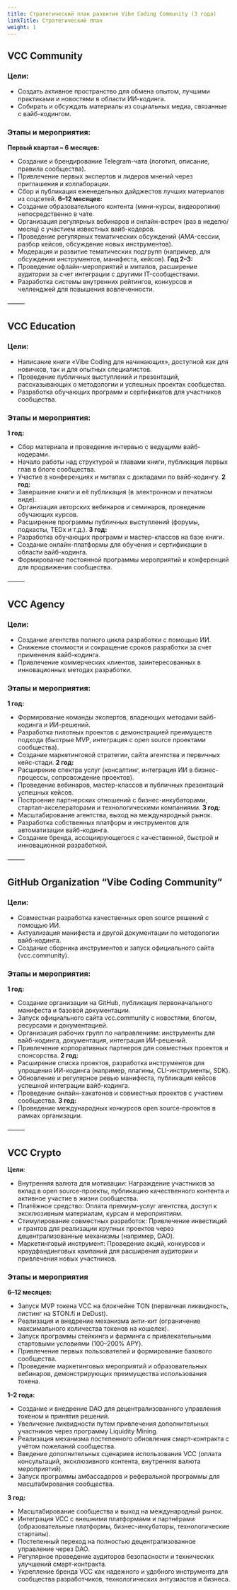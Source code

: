 ```yaml
---
title: Стратегический план развития Vibe Coding Community (3 года)
linkTitle: Стратегический план
weight: 1
--- 
```


## VCC Community

### Цели:
- Создать активное пространство для обмена опытом, лучшими практиками и новостями в области ИИ-кодинга.
- Собирать и обсуждать материалы из социальных медиа, связанные с вайб-кодингом.

### Этапы и мероприятия:
**Первый квартал – 6 месяцев:**
- Создание и брендирование Telegram-чата (логотип, описание, правила сообщества).
- Привлечение первых экспертов и лидеров мнений через приглашения и коллаборации.
- Сбор и публикация еженедельных дайджестов лучших материалов из соцсетей.
**6–12 месяцев:**
- Создание образовательного контента (мини-курсы, видеоролики) непосредственно в чате.
- Организация регулярных вебинаров и онлайн-встреч (раз в неделю/месяц) с участием известных вайб-кодеров.
- Проведение регулярных тематических обсуждений (AMA-сессии, разбор кейсов, обсуждение новых инструментов).
- Модерация и развитие тематических подгрупп (например, для обсуждения инструментов, манифеста, кейсов).
**Год 2–3:**
- Проведение офлайн-мероприятий и митапов, расширение аудитории за счет интеграции с другими IT-сообществами.
- Разработка системы внутренних рейтингов, конкурсов и челленджей для повышения вовлеченности.

⸻


## VCC Education

### Цели:
- Написание книги «Vibe Coding для начинающих», доступной как для новичков, так и для опытных специалистов.
- Проведение публичных выступлений и презентаций, рассказывающих о методологии и успешных проектах сообщества.
- Разработка обучающих программ и сертификатов для участников сообщества.

### Этапы и мероприятия:
**1 год:**
- Сбор материала и проведение интервью с ведущими вайб-кодерами.
- Начало работы над структурой и главами книги, публикация первых глав в блоге сообщества.
- Участие в конференциях и митапах с докладами по вайб-кодингу.
**2 год:**
- Завершение книги и её публикация (в электронном и печатном виде).
- Организация авторских вебинаров и семинаров, проведение обучающих курсов.
- Расширение программы публичных выступлений (форумы, подкасты, TEDx и т.д.).
**3 год:**
- Разработка обучающих программ и мастер-классов на базе книги.
- Создание онлайн-платформы для обучения и сертификации в области вайб-кодинга.
- Формирование постоянной программы мероприятий и конференций для продвижения сообщества.

⸻

## VCC Agency

### Цели:
- Создание агентства полного цикла разработки с помощью ИИ.
- Снижение стоимости и сокращение сроков разработки за счет применения вайб-кодинга.
- Привлечение коммерческих клиентов, заинтересованных в инновационных методах разработки.

### Этапы и мероприятия:
**1 год:**
- Формирование команды экспертов, владеющих методами вайб-кодинга и ИИ-решений.
- Разработка пилотных проектов с демонстрацией преимуществ подхода (быстрые MVP, интеграция с open source проектами сообщества).
- Создание маркетинговой стратегии, сайта агентства и первичных кейс-стади.
**2 год:**
- Расширение спектра услуг (консалтинг, интеграция ИИ в бизнес-процессы, сопровождение проектов).
- Проведение вебинаров, мастер-классов и публичных презентаций успешных кейсов.
- Построение партнерских отношений с бизнес-инкубаторами, стартап-акселераторами и технологическими компаниями.
**3 год:**
- Масштабирование агентства, выход на международный рынок.
- Разработка собственных платформ и инструментов для автоматизации вайб-кодинга.
- Создание бренда, ассоциирующегося с качественной, быстрой и инновационной разработкой.

⸻

## GitHub Organization “Vibe Coding Community”

### Цели:
- Совместная разработка качественных open source решений с помощью ИИ.
- Актуализация манифеста и другой документации по методологии вайб-кодинга.
- Создание сборника инструментов и запуск официального сайта (vcc.community).

### Этапы и мероприятия:
**1 год:**
- Создание организации на GitHub, публикация первоначального манифеста и базовой документации.
- Запуск официального сайта vcc.community с новостями, блогом, ресурсами и документацией.
- Организация рабочих групп по направлениям: инструменты для вайб-кодинга, документация, интеграция ИИ-решений.
- Привлечение корпоративных партнеров для совместных проектов и спонсорства.
**2 год:**
- Расширение списка проектов, разработка инструментов для упрощения ИИ-кодинга (например, плагины, CLI-инструменты, SDK).
- Обновление и регулярное ревью манифеста, публикация кейсов успешной интеграции вайб-кодинга.
- Проведение онлайн-хакатонов и совместных проектов с участием сообщества.
**3 год:**
- Проведение международных конкурсов open source-проектов в рамках организации.

⸻

## VCC Crypto

**Цели**:
- Внутренняя валюта для мотивации:
Награждение участников за вклад в open source-проекты, публикацию качественного контента и активное участие в жизни сообщества.
- Платёжное средство:
Оплата премиум-услуг агентства, доступ к эксклюзивным материалам, курсам и мероприятиям.
- Стимулирование совместных разработок:
Привлечение инвестиций и грантов для реализации крупных проектов через децентрализованные механизмы (например, DAO).
- Маркетинговый инструмент:
Проведение акций, конкурсов и краудфандинговых кампаний для расширения аудитории и привлечения новых участников.

### Этапы и мероприятия

**6–12 месяцев:**
- Запуск MVP токена VCC на блокчейне TON (первичная ликвидность, листинг на STON.fi и DeDust).
- Реализация и внедрение механизма анти-кит (ограничение максимального количества токенов на кошелек).
- Запуск программы стейкинга и фарминга с привлекательными стартовыми условиями (100–200% APY).
- Привлечение первых пользователей и формирование базового сообщества.
- Проведение маркетинговых мероприятий и образовательных вебинаров, демонстрирующих преимущества использования токена.

**1–2 года:**
- Создание и внедрение DAO для децентрализованного управления токеном и принятия решений.
- Увеличение ликвидности путем привлечения дополнительных участников через программу Liquidity Mining.
- Реализация механизма постепенного обновления смарт-контракта с учётом пожеланий сообщества.
- Введение дополнительных сценариев использования VCC (оплата консультаций, эксклюзивного контента, внутренняя валюта мероприятий).
- Запуск программы амбассадоров и реферальной программы для масштабирования сообщества.

**3 год:**
- Масштабирование сообщества и выход на международный рынок.
- Интеграция VCC с внешними платформами и партнёрами (образовательные платформы, бизнес-инкубаторы, технологические стартапы).
- Постепенный переход на полностью децентрализованное управление через DAO.
- Регулярное проведение аудиторов безопасности и технических улучшений смарт-контракта.
- Укрепление бренда VCC как надежного и удобного инструмента для сообщества разработчиков, технологических энтузиастов и бизнеса.
